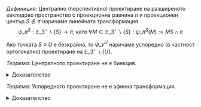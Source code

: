 *Дефиниция:* Централно (перспективно) проектиране на разширеното евклидово пространство с проекционна равнина $\pi$ и проекционен център $S\not\in\pi$ наричаме линейната трансформация $$\psi\_\pi^S:\mathbb{E}\_3^{\star}\backslash\lbrace S\rbrace\to\pi, \ \text{като} \ \forall M\in\mathbb{E}\_3^{\star}\backslash\lbrace S\rbrace:\psi\_\pi^S(M):=MS\cap\pi$$

Ако точката $S\equiv U$ е безкрайна, то $\psi\_\gamma^U$ наричаме успоредно (в частност ортогонално) проектиране на $\mathbb{E}\_3^{\star}\backslash\lbrace U\rbrace$.

*Теорема:* Централното проектиране не е биекция.

<details>
    <summary>Доказателство</summary>
Нека спрямо проективна координатна система $K^\star=E_0E_1E_2E_3E_4$ са дадени равнина $\pi$ и точка $S\not\in\pi$. Нека $$\psi_\pi^S:\mathbb{E}_3^{\star}\backslash\lbrace S\rbrace\to\pi$$ е централно проектиране. Да допуснем, че $\psi_\pi^S$ е биекция. Тогава $$\forall M_1\not\equiv M_2:\psi_\pi^S(M_1)\neq \psi_\pi^S(M_2)$$ и $$\forall M\in\mathbb{E}_3^\star\backslash\lbrace S\rbrace\exists ! M^\star: M^\star=\psi_\pi^S(M)$$ Да изберем права $g$, инцидентна с точката $S$, върху която избираме две различни точки $G_{1,2}\in\mathbb{E}_3^\star\backslash\lbrace S\rbrace$. От това, че $\forall G\in g\backslash\lbrace S\rbrace:\psi_\pi^S(G)=g\cap \pi$ имаме $\psi_\pi^S(G_1)=\psi_\pi^U(G_2)=g\cap\pi$. Противоречие. Значи $\psi_\pi^S$ не е биекция.
</details>

*Теорема:* Успоредното проектиране не е афинна трансформация.

<details>
    <summary>Доказателство</summary>

Нека спрямо проективна координатна система $K^\star=E_0E_1E_2E_3E_4$ са дадени равнина $\pi$ и безкрайна точка $U\not\in\pi$. Нека $$\psi\_\pi^U:\mathbb{E}\_3^{\star}\backslash\lbrace U\rbrace\to\pi$$ е успоредно проектиране. Да допуснем, че $\psi_\pi^U$ е афинна трансформация. Тогава $$\psi_\pi^U:\Omega\backslash\lbrace U\rbrace\to\Omega\backslash\lbrace U\rbrace$$ и $\psi_\pi^U$ е биекция. Второто не е вярно, защото никое централно проектиране не е биекция. Противоречие. Значи $\psi_\pi^U$ не е афинна трансформация.
